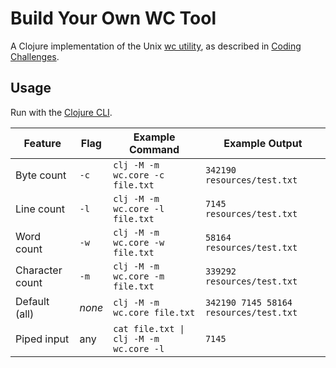 # Build Your Own WC Tool

A Clojure implementation of the Unix [wc
utility](https://en.wikipedia.org/wiki/Wc_(Unix)), as described in [Coding
Challenges](https://codingchallenges.fyi/challenges/challenge-wc).

## Usage

Run with the [Clojure CLI](https://clojure.org/reference/clojure_cli).

| Feature | Flag | Example Command | Example Output |
|---------|------|----------------|----------------|
| Byte count | `-c` | `clj -M -m wc.core -c file.txt` | `342190 resources/test.txt` |
| Line count | `-l` | `clj -M -m wc.core -l file.txt` | `7145 resources/test.txt` |
| Word count | `-w` | `clj -M -m wc.core -w file.txt` | `58164 resources/test.txt` |
| Character count | `-m` | `clj -M -m wc.core -m file.txt` | `339292 resources/test.txt` |
| Default (all) | *none* | `clj -M -m wc.core file.txt` | `342190 7145 58164 resources/test.txt` | 
| Piped input | any | `cat file.txt \| clj -M -m wc.core -l` | `7145` |
